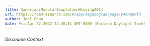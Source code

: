 ```yaml
---
title: @andrianiModularExaptationMissing2014
url: https://roamresearch.com/#/app/megacoglab/page/y4ARqNMlh
author: Joel Chan
date: Fri Apr 22 2022 22:40:51 GMT-0400 (Eastern Daylight Time)
---
```




###### Discourse Context


